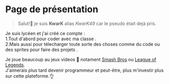  # Page de présentation
>Salut!👋 je suis **KwarK** alias *KwarK49* car le pseudo était dejà pris.

Je suis lycéen et j'ai créé ce compte :<br>
1.Tout d'abord pour coder avec ma classe .<br>
2.Mais aussi pour télecharger toute sorte des choses comme du code ou des sprites pour faire des projets .

Je joue beaucoup au jeux videos 👾 notament [Smash Bros](https://www.smashbros.com/fr_FR/) ou [League of Legends](https://www.leagueoflegends.com/fr-fr/).<br>
J'aimerais plus tard devenir programmeur et peut-être, plus m'investir plus sur cette plateforme.👌<br>


